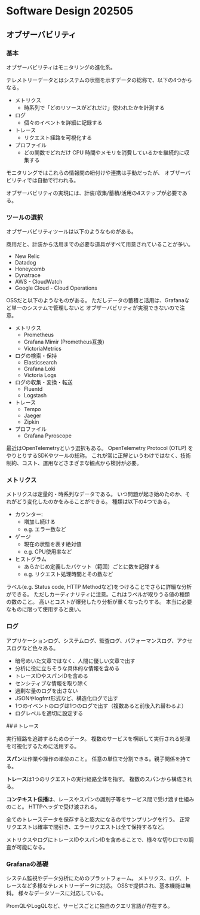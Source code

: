 # Software Design 202505

## オブザーバビリティ

### 基本

オブザーバビリティはモニタリングの進化系。

テレメトリーデータとはシステムの状態を示すデータの総称で、以下の4つからなる。

- メトリクス
  - 時系列で「どのリソースがどれだけ」使われたかを計測する
- ログ
  - 個々のイベントを詳細に記録する
- トレース
  - リクエスト経路を可視化する
- プロファイル
  - どの関数でどれだけ CPU 時間やメモリを消費しているかを継続的に収集する

モニタリングではこれらの情報間の紐付けや連携は手動だったが、
オブザーバビリティでは自動で行われる。

オブザーバビリティの実現には、計装/収集/蓄積/活用の4ステップが必要である。

### ツールの選択

オブザーバビリティツールは以下のようなものがある。

商用だと、計装から活用までの必要な道具がすべて用意されていることが多い。

- New Relic
- Datadog
- Honeycomb
- Dynatrace
- AWS - CloudWatch
- Google Cloud - Cloud Operations

OSSだと以下のようなものがある。
ただしデータの蓄積と活用は、Grafanaなど単一のシステムで管理しないと
オブザーバビリティが実現できないので注意。

- メトリクス
  - Prometheus
  - Grafana Mimir (Prometheus互換)
  - VictoriaMetrics
- ログの検索・保持
  - Elasticsearch
  - Grafana Loki
  - Victoria Logs
- ログの収集・変換・転送
  - Fluentd
  - Logstash
- トレース
  - Tempo
  - Jaeger
  - Zipkin
- プロファイル
  - Grafana Pyroscope

最近はOpenTelemetryという選択もある。
OpenTelemetry Protocol (OTLP) をやりとりするSDKやツールの総称。
これが常に正解というわけではなく、技術制約、コスト、運用などさまざまな観点から検討が必要。

### メトリクス

メトリクスは定量的・時系列なデータである。
いつ問題が起き始めたのか、それがどう変化したのかをみることができる。
種類は以下の4つである。

- カウンター:
  - 増加し続ける
  - e.g. エラー数など
- ゲージ
  - 現在の状態を表す絶対値
  - e.g. CPU使用率など
- ヒストグラム
  - あらかじめ定義したバケット（範囲）ごとに数を記録する
  - e.g. リクエスト処理時間とその数など

ラベル(e.g. Status code, HTTP Methodなど)をつけることでさらに詳細な分析ができる。
ただしカーディナリティに注意。これはラベルが取りうる値の種類の数のこと。
高いとコストが爆発したり分析が重くなったりする。
本当に必要なものに限って使用すると良い。

### ログ

アプリケーションログ、システムログ、監査ログ、パフォーマンスログ、アクセスログなど色々ある。

- 暗号めいた文章ではなく、人間に優しい文章で出す
- 分析に役に立ちそうな具体的な情報を含める
- トレースIDやスパンIDを含める
- センシティブな情報を取り除く
- 過剰な量のログを出さない
- JSONやlogfmt形式など、構造化ログで出す
- 1つのイベントのログは1つのログで出す（複数あると前後入れ替わるよ）
- ログレベルを適切に設定する

##＃トレース

実行経路を追跡するためのデータ。
複数のサービスを横断して実行される処理を可視化するために活用する。

**スパン**は作業や操作の単位のこと。
任意の単位で分割できる。親子関係を持てる。

**トレース**は1つのリクエストの実行経路全体を指す。
複数のスパンから構成される。

**コンテキスト伝播**は、レースやスパンの識別子等をサービス間で受け渡す仕組みのこと。
HTTPヘッダで受け渡される。

全てのトレースデータを保存すると膨大になるのでサンプリングを行う。
正常リクエストは確率で間引き、エラーリクエストは全て保持するなど。

メトリクスやログにトレースIDやスパンIDを含めることで、様々な切り口での調査が可能になる。

### Grafanaの基礎

システム監視やデータ分析にためのプラットフォーム。
メトリクス、ログ、トレースなど多様なテレメトリーデータに対応。
OSSで提供され、基本機能は無料。
様々なデータソースに対応している。

PromQLやLogQLなど、サービスごとに独自のクエリ言語が存在する。
